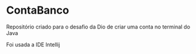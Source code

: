 # ContaBanco
Repositório criado para o desafio da Dio de criar uma conta no terminal do Java

Foi usada a IDE Intellij

